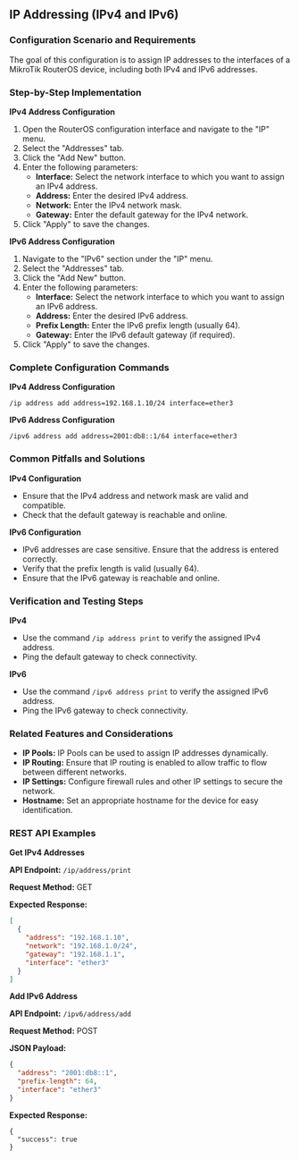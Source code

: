 ## IP Addressing (IPv4 and IPv6)

### Configuration Scenario and Requirements

The goal of this configuration is to assign IP addresses to the interfaces of a MikroTik RouterOS device, including both IPv4 and IPv6 addresses.

### Step-by-Step Implementation

**IPv4 Address Configuration**

1. Open the RouterOS configuration interface and navigate to the "IP" menu.
2. Select the "Addresses" tab.
3. Click the "Add New" button.
4. Enter the following parameters:
    - **Interface:** Select the network interface to which you want to assign an IPv4 address.
    - **Address:** Enter the desired IPv4 address.
    - **Network:** Enter the IPv4 network mask.
    - **Gateway:** Enter the default gateway for the IPv4 network.
5. Click "Apply" to save the changes.

**IPv6 Address Configuration**

1. Navigate to the "IPv6" section under the "IP" menu.
2. Select the "Addresses" tab.
3. Click the "Add New" button.
4. Enter the following parameters:
    - **Interface:** Select the network interface to which you want to assign an IPv6 address.
    - **Address:** Enter the desired IPv6 address.
    - **Prefix Length:** Enter the IPv6 prefix length (usually 64).
    - **Gateway:** Enter the IPv6 default gateway (if required).
5. Click "Apply" to save the changes.

### Complete Configuration Commands

**IPv4 Address Configuration**

```
/ip address add address=192.168.1.10/24 interface=ether3
```

**IPv6 Address Configuration**

```
/ipv6 address add address=2001:db8::1/64 interface=ether3
```

### Common Pitfalls and Solutions

**IPv4 Configuration**

- Ensure that the IPv4 address and network mask are valid and compatible.
- Check that the default gateway is reachable and online.

**IPv6 Configuration**

- IPv6 addresses are case sensitive. Ensure that the address is entered correctly.
- Verify that the prefix length is valid (usually 64).
- Ensure that the IPv6 gateway is reachable and online.

### Verification and Testing Steps

**IPv4**

- Use the command `/ip address print` to verify the assigned IPv4 address.
- Ping the default gateway to check connectivity.

**IPv6**

- Use the command `/ipv6 address print` to verify the assigned IPv6 address.
- Ping the IPv6 gateway to check connectivity.

### Related Features and Considerations

- **IP Pools:** IP Pools can be used to assign IP addresses dynamically.
- **IP Routing:** Ensure that IP routing is enabled to allow traffic to flow between different networks.
- **IP Settings:** Configure firewall rules and other IP settings to secure the network.
- **Hostname:** Set an appropriate hostname for the device for easy identification.

### REST API Examples

**Get IPv4 Addresses**

**API Endpoint:** `/ip/address/print`

**Request Method:** GET

**Expected Response:**

```json
[
  {
    "address": "192.168.1.10",
    "network": "192.168.1.0/24",
    "gateway": "192.168.1.1",
    "interface": "ether3"
  }
]
```

**Add IPv6 Address**

**API Endpoint:** `/ipv6/address/add`

**Request Method:** POST

**JSON Payload:**

```json
{
  "address": "2001:db8::1",
  "prefix-length": 64,
  "interface": "ether3"
}
```

**Expected Response:**

```
{
  "success": true
}
```
